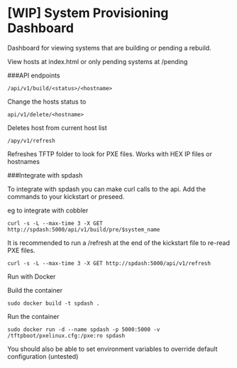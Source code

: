 [WIP] System Provisioning Dashboard
========

Dashboard for viewing systems that are building or pending a rebuild.

View hosts at index.html or only pending systems at /pending

###API endpoints

`/api/v1/build/<status>/<hostname>`

Change the hosts status to <status>

`api/v1/delete/<hostname>`

Deletes host from current host list

`/apy/v1/refresh`

Refreshes TFTP folder to look for PXE files. Works with HEX IP files or hostnames

###Integrate with spdash

To integrate with spdash you can make curl calls to the api. Add the commands to your kickstart or preseed.

eg to integrate with cobbler

`curl -s -L --max-time 3 -X GET http://spdash:5000/api/v1/build/pre/$system_name`

It is recommended to run a /refresh at the end of the kickstart file to re-read PXE files.
```
curl -s -L --max-time 3 -X GET http://spdash:5000/api/v1/refresh
```
Run with Docker

Build the container
```
sudo docker build -t spdash .
```

Run the container
```
sudo docker run -d --name spdash -p 5000:5000 -v /tftpboot/pxelinux.cfg:/pxe:ro spdash
```

You should also be able to set environment variables to override default configuration (untested)
